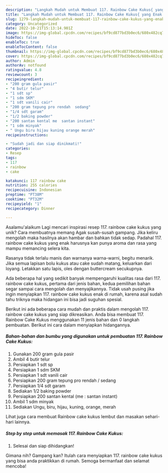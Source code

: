 ```yaml
---
description: "Langkah Mudah untuk Membuat 117. Rainbow Cake Kukus{ yang Enak Banget"
title: "Langkah Mudah untuk Membuat 117. Rainbow Cake Kukus{ yang Enak Banget"
slug: 1279-langkah-mudah-untuk-membuat-117-rainbow-cake-kukus-yang-enak-banget
category: Uncategorized
date: 2022-10-21T15:13:14.901Z
image: https://img-global.cpcdn.com/recipes/bf9cd877bd3b0ec6/680x482cq70/117-rainbow-cake-kukus-foto-resep-utama.jpg
hideToc: false
enableToc: true
enableTocContent: false
thumbnail: https://img-global.cpcdn.com/recipes/bf9cd877bd3b0ec6/680x482cq70/117-rainbow-cake-kukus-foto-resep-utama.jpg
cover: https://img-global.cpcdn.com/recipes/bf9cd877bd3b0ec6/680x482cq70/117-rainbow-cake-kukus-foto-resep-utama.jpg
author: Admin
authorAv: notfound
ratingvalue: 4.8
reviewcount: 3
recipeingredient:
- "200 gram gula pasir"
- "4 butir telur"
- "1 sdt sp"
- "1 sdm SKM"
- "1 sdt vanili cair"
- "200 gram tepung pro rendah  sedang"
- "1/4 sdt garam"
- "1/2 baking powder"
- "200 santan kental me  santan instant"
- "1 sdm minyak"
- " Ungu biru hijau kuning orange merah"
recipeinstructions:

- "Sudah jadi dan siap dinikmati!"
categories:
- Resep
tags:
- 117
- rainbow
- cake

katakunci: 117 rainbow cake 
nutrition: 255 calories
recipecuisine: Indonesian
preptime: "PT38M"
cooktime: "PT32M"
recipeyield: "1"
recipecategory: Dinner

---
```



Asalamu'alaikum Lagi mencari inspirasi resep 117. rainbow cake kukus yang unik? Cara membuatnya memang Agak susah-susah gampang. Jika keliru mengolah maka hasilnya akan hambar dan bahkan tidak sedap. Padahal 117. rainbow cake kukus yang enak harusnya kan punya aroma dan rasa yang mampu memancing selera kita.


Rasanya tidak terlalu manis dan warnanya warna-warni, begitu menarik. Jika semua lapisan bolu kukus atau cake sudah matang, keluarkan dari loyang. Letakkan satu lapis, oles dengan buttercream secukupnya.

Ada beberapa hal yang sedikit banyak mempengaruhi kualitas rasa dari 117. rainbow cake kukus, pertama dari jenis bahan, kedua pemilihan bahan segar sampai cara mengolah dan menyajikannya. Tidak usah pusing jika ingin menyiapkan 117. rainbow cake kukus enak di rumah, karena asal sudah tahu triknya maka hidangan ini bisa jadi suguhan spesial.


Berikut ini ada beberapa cara mudah dan praktis dalam mengolah 117. rainbow cake kukus yang siap dikreasikan. Anda bisa membuat 117. Rainbow Cake Kukus menggunakan 11 jenis bahan dan 0 langkah pembuatan. Berikut ini cara dalam menyiapkan hidangannya.

<!--inarticleads1-->

##### Bahan-bahan dan bumbu yang digunakan untuk pembuatan 117. Rainbow Cake Kukus:

1. Gunakan 200 gram gula pasir
1. Ambil 4 butir telur
1. Persiapkan 1 sdt sp
1. Persiapkan 1 sdm SKM
1. Persiapkan 1 sdt vanili cair
1. Persiapkan 200 gram tepung pro rendah / sedang
1. Persiapkan 1/4 sdt garam
1. Sediakan 1/2 baking powder
1. Persiapkan 200 santan kental (me : santan instant)
1. Ambil 1 sdm minyak
1. Sediakan  Ungu, biru, hijau, kuning, orange, merah


Lihat juga cara membuat Rainbow cake kukus lembut dan masakan sehari-hari lainnya. 

<!--inarticleads2-->

##### Step by step untuk memasak 117. Rainbow Cake Kukus:


1. Selesai dan siap dihidangkan!



Gimana nih? Gampang kan? Itulah cara menyiapkan 117. rainbow cake kukus yang bisa anda praktikkan di rumah. Semoga bermanfaat dan selamat mencoba!
